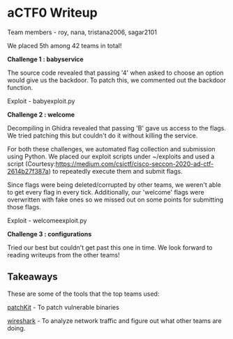 # aCTF0 Writeup

Team members - roy, nana, tristana2006, sagar2101

We placed 5th among 42 teams in total!

**Challenge 1 : babyservice**

The source code revealed that passing '4' when asked to choose an option would give us the backdoor. To patch this, we commented out the backdoor function.

Exploit - babyexploit.py

**Challenge 2 : welcome**

Decompiling in Ghidra revealed that passing 'B' gave us access to the flags. We tried patching this but couldn't do it without killing the service.

For both these challenges, we automated flag collection and submission using Python. We placed our exploit scripts under ~/exploits and used a script (Courtesy:https://medium.com/csictf/cisco-seccon-2020-ad-ctf-2614b27f387a) to repeatedly execute them and submit flags.

Since flags were being deleted/corrupted by other teams, we weren't able to get every flag in every tick. Additionally, our 'welcome' flags were overwritten with fake ones so we missed out on some points for submitting those flags.

Exploit - welcomeexploit.py

**Challenge 3 : configurations**

Tried our best but couldn't get past this one in time. We look forward to reading writeups from the other teams!


## Takeaways

These are some of the tools that the top teams used:

[patchKit](https://github.com/lunixbochs/patchkit) - To patch vulnerable binaries

[wireshark](https://www.wireshark.org/) - To analyze network traffic and figure out what other teams are doing.
